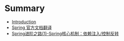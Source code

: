 # Summary

* [Introduction](README.md)
* [Spring 官方文档翻译](springguan-fang-wen-dang-fan-yi.md)
* [Spring进阶之路\(1\)-Spring核心机制：依赖注入/控制反转](springjin-jie-zhi-8def28-1-spring-he-xin-ji-zhi-ff1a-yi-lai-zhu-5165-kong-zhi-fan-zhuan.md)

